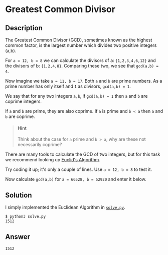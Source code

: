 # Greatest Common Divisor

## Description

The Greatest Common Divisor (GCD), sometimes known as the highest common factor, is the largest number which divides two positive integers (a,b).  

For `a = 12, b = 8` we can calculate the divisors of a: `{1,2,3,4,6,12}` and the divisors of b: `{1,2,4,8}`. Comparing these two, we see that `gcd(a,b) = 4`.  

Now imagine we take `a = 11, b = 17`. Both `a` and `b` are prime numbers. As a prime number has only itself and `1` as divisors, `gcd(a,b) = 1`.  

We say that for any two integers `a,b`, if `gcd(a,b) = 1` then `a` and `b` are coprime integers.  

If `a` and `b` are prime, they are also coprime. If `a` is prime and `b < a` then `a` and `b` are coprime.  

> #### Hint
> 
> Think about the case for `a` prime and `b > a`, why are these not necessarily coprime?  

There are many tools to calculate the GCD of two integers, but for this task we recommend looking up [Euclid's Algorithm](https://en.wikipedia.org/wiki/Euclidean_algorithm).  

Try coding it up; it's only a couple of lines. Use `a = 12, b = 8` to test it.  

Now calculate `gcd(a,b)` for `a = 66528, b = 52920` and enter it below.

## Solution

I simply implemented the Euclidean Algorithm in [`solve.py`](./solve.py).

```bash
$ python3 solve.py
1512
```

## Answer

`1512`
